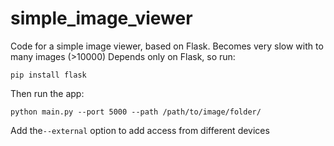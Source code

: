 # simple_image_viewer
Code for a simple image viewer, based on Flask. Becomes very slow with to many images (>10000)
Depends only on Flask, so run:
```
pip install flask
```
Then run the app:
```
python main.py --port 5000 --path /path/to/image/folder/
```
Add the```--external``` option to add access from different devices